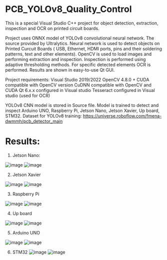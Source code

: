 # PCB_YOLOv8_Quality_Control

This is a special Visual Studio C++ project for object detection, extraction, inspection and OCR on printed circuit boards.

Project uses ONNX model of YOLOv8 convolutional neural network. The source provided by Ultralytics. Neural network is used to detect objects on Printed Curcuit Boards ( USB, Ethernet, HDMI ports, pins and their soldering patterns, text and other elements). OpenCV is used to load images and performing extraction and inspection. Inspection is performed using adaptive thresholding methods. For specific detected elements OCR is performed. Results are shown in easy-to-use Qt GUI.

Project requirements: Visual Studio 2019/2022 OpenCV 4.8.0 + CUDA compatible with OpenCV version
CuDNN compatible with OpenCV and CUDA
Qt 6.x.x configured in Visual studio
Tesseract configured in Visual studio (used for OCR)

YOLOv8 CNN model is stored in Source file. Model is trained to detect and inspect Arduino UNO, Raspberry Pi, Jetson Nano, Jetson Xavier, Up board, STM32.
Dataset for YOLOv8 training: https://universe.roboflow.com/fmena-dwmmh/pcb_detector_main

#  Results:
1. Jetson Nano:

![image](https://github.com/robosiki/PCB_YOLOv8_Quality_Control/assets/108216309/4b3fc143-0747-4b10-b5e0-77e257a2e397)
![image](https://github.com/robosiki/PCB_YOLOv8_Quality_Control/assets/108216309/591a2f1f-1574-4367-bcd6-e478d366fcdd)

2. Jetson Xavier
   
![image](https://github.com/robosiki/PCB_YOLOv8_Quality_Control/assets/108216309/01ad800e-24fa-4ad8-b6b8-af495b12bc4a)
![image](https://github.com/robosiki/PCB_YOLOv8_Quality_Control/assets/108216309/f17849b4-cd21-442b-b7fe-19eb296eae8e)

3. Raspberry Pi
   
![image](https://github.com/robosiki/PCB_YOLOv8_Quality_Control/assets/108216309/8b7da8cf-4cc9-42b2-9069-dd5cd2e8503f)
![image](https://github.com/robosiki/PCB_YOLOv8_Quality_Control/assets/108216309/f53d5978-b24f-4fbf-b2ae-0a26c8ab3049)

4. Up board
   
![image](https://github.com/robosiki/PCB_YOLOv8_Quality_Control/assets/108216309/1b6542f5-a3c8-40fd-8a61-4a761dbac350)
![image](https://github.com/robosiki/PCB_YOLOv8_Quality_Control/assets/108216309/e0fc3c7f-a869-41ab-b045-6043c20a6192)

5. Arduino UNO
    
![image](https://github.com/robosiki/PCB_YOLOv8_Quality_Control/assets/108216309/e3935b72-3f7e-4dc2-b551-a575414f8a3e)
![image](https://github.com/robosiki/PCB_YOLOv8_Quality_Control/assets/108216309/6469d5c4-0516-4adc-9453-96216b2dd307)

6. STM32
![image](https://github.com/robosiki/PCB_YOLOv8_Quality_Control/assets/108216309/c0249d78-dbcc-428b-8372-fe80c0524979)
![image](https://github.com/robosiki/PCB_YOLOv8_Quality_Control/assets/108216309/8ef88333-b12a-4386-93d3-5ff54b8cac84)










